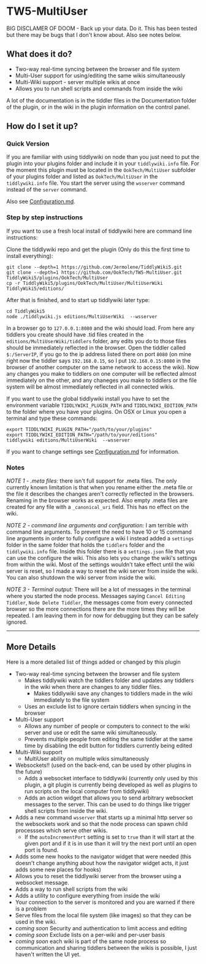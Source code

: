 # TW5-MultiUser

BIG DISCLAMER OF DOOM - Back up your data. Do it. This has been tested but
there may be bugs that I don't know about. Also see notes below.

## What does it do?

- Two-way real-time syncing between the browser and file system
- Multi-User support for using/editing the same wikis simultaneously
- Multi-Wiki support - server multiple wikis at once
- Allows you to run shell scripts and commands from inside the wiki

A lot of the documentation is in the tiddler files in the Documentation folder
of the plugin, or in the wiki in the plugin information on the control panel.

## How do I set it up?

### Quick Version

If you are familiar with using tiddlywiki on node than you just need to put
the plugin into your plugins folder and include it in your `tiddlywiki.info`
file. For the moment this plugin must be located in the `OokTech/MultiUser`
subfolder of your plugins folder and listed as `OokTech/MultiUser` in the
`tiddlywiki.info` file. You start the server using the `wsserver` command
instead of the `server` command.

Also see <a href='./Configuration.md'>Configuration.md</a>.

### Step by step instructions

If you want to use a fresh local install of tiddlywiki here are command line
instructions:

Clone the tiddlywiki repo and get the plugin (Only do this the first time to
install everything):
```
git clone --depth=1 https://github.com/Jermolene/TiddlyWiki5.git
git clone --depth=1 https://github.com/OokTech/TW5-MultiUser.git TiddlyWiki5/plugins/OokTech/MultiUser
cp -r TiddlyWiki5/plugins/OokTech/MultiUser/MultiUserWiki TiddlyWiki5/editions/
```

After that is finished, and to start up tiddlywiki later type:

```
cd TiddlyWiki5
node ./tiddlywiki.js editions/MultiUserWiki  --wsserver
```

In a browser go to `127.0.0.1:8080` and the wiki should load. From here any
tiddlers you create should have .tid files created in the
`editions/MultiUserWiki/tiddlers` folder, any edits you do to those files
should be immediately reflected in the browser. Open the tiddler called
`$:/ServerIP`, if you go to the ip address listed there on port `8080` (on mine
right now the tiddler says `192.168.0.15`, so I put `192.168.0.15:8080` in the
browser of another computer on the same network to access the wiki). Now any
changes you make to tiddlers on one computer will be reflected almost
immediately on the other, and any chaneges you make to tiddlers or the file
system will be almost immediately reflected in all connected wikis.

If you want to use the global tiddlywiki install you have to set the
environment variable `TIDDLYWIKI_PLUGIN_PATH` and `TIDDLYWIKI_EDITION_PATH` to
the folder where you have your plugins. On OSX or Linux you open a terminal and
type these commands:

```
export TIDDLYWIKI_PLUGIN_PATH="/path/to/your/plugins"
export TIDDLYWIKI_EDITION_PATH="/path/to/your/editions"
tiddlywiki editions/MultiUserWiki  --wsserver
```

If you want to change settings see
<a href='./Configuration.md'>Configuration.md</a> for information.

### Notes

*NOTE 1 - .meta files:* there isn't full support for .meta files. The only
currently known limitation is that when you rename either the .meta file or the
file it describes the changes aren't correctly reflected in the browsers.
Renaming in the browser works as expected. Also empty .meta files are created for any
file with a `_canonical_uri` field. This has no effect on the wiki.

*NOTE 2 - command line arguments and configuration:*
I am terrible with command line arguments.
To prevent the need to have 10 or 15 command line arguments in order to fully
configure a wiki I instead added a `settings` folder in the same folder that
holds the `tiddlers` folder and the `tiddlywiki.info` file. Inside this folder
there is a `settings.json` file that you can use the configure the wiki.
This also lets you change the wiki's settings from within the wiki. Most of the
settings wouldn't take effect until the wiki server is reset, so I made a way
to reset the wiki server from inside the wiki. You can also shutdown the wiki
server from inside the wiki.

*NOTE 3 - Terminal output:*
There will be a lot of messages in the terminal where you started the node
process. Messages saying `Cancel Editing Tiddler`, `Node Delete Tiddler`, the
messages come from every connected browser so the more connections there are
the more times they will be repeated. I am leaving them in for now for
debugging but they can be safely ignored.

---

## More Details

Here is a more detailed list of things added or changed by this plugin

- Two-way real-time syncing between the browser and file system
  - Makes tiddlywiki watch the tiddlers folder and updates any tiddlers in the
    wiki when there are changes to any tiddler files.
    - Makes tiddlywiki save any changes to tiddlers made in the wiki immediately to
    the file system
  - Uses an exclude list to ignore certain tiddlers when syncing in the browser
- Multi-User support
  - Allows any number of people or computers to connect to the wiki server and
    use or edit the same wiki simultaneously.
  - Prevents multiple people from editing the same tiddler at the same time by
    disabling the edit button for tiddlers currently being edited
- Multi-Wiki support
  - MultiUser ability on multiple wikis simultaneously
- Websockets!! (used on the back-end, can be used by other plugins in the
  future)
  - Adds a websocket interface to tiddlywiki (currently only used by this plugin,
    a git plugin is currently being developed as well as plugins to run scripts
    on the local computer from tiddlywiki)
  - Adds an action widget that allows you to send arbitrary websocket messages to
    the server. This can be used to do things like trigger shell scripts from
    inside the wiki.
- Adds a new command `wsserver` that starts up a minimal http server so the
  websockets work and so that the node process can spawn child processses which
  serve other wikis.
  - If the `autoIncrementPort` setting is set to `true` than it will start at
    the given port and if it is in use than it will try the next port until an
    open port is found.
- Adds some new hooks to the navigator widget that were needed (this doesn't
  change anything about how the navigator widget acts, it just adds some new
  places for hooks)
- Allows you to reset the tiddlywiki server from the browser using a websocket
  message.
- Adds a way to run shell scripts from the wiki
- Adds a utility to configure everything from inside the wiki
- Your connection to the server is monitored and you are warned if there is a
  problem
- Serve files from the local file system (like images) so that they can be
  used in the wiki.
- *coming soon* Security and authentication to limit access and editing
- *coming soon* Exclude lists on a per-wiki and per-user basis
- *coming soon* each wiki is part of the same node process so communication and
  sharing tiddlers between the wikis is possible, I just haven't written the UI
  yet.
